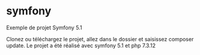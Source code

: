 # symfony
Exemple de projet Symfony 5.1

Clonez ou téléchargez le projet, allez dans le dossier et saisissez composer update.
Le projet a été réalisé avec symfony 5.1 et php 7.3.12
